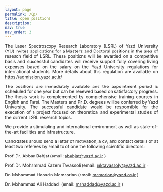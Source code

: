 ```yaml
---
layout: page
permalink: /Op/
title: open positions
description: 
nav: true
nav_order: 3
---
```


<p style="text-align: justify;">The Laser Spectroscopy Research Laboratory (LSRL) of Yazd University (YU) invites applications for a Master&rsquo;s and Doctoral positions in the area of reseach field of LSRL.&nbsp;These positions will be awarded on a competitive basis and successful candidates will receive support fully covering living expenses based on the salary on the Yazd University regulations for international students. More details about this regulation are available on <a href="https://admission.yazd.ac.ir/ ">https://admission.yazd.ac.ir/ </a></p>
<p style="text-align: justify;">The positions are immediately available and the appointment period is scheduled for one year but can be renewed based on satisfactory progress. The thesis work is complemented by comprehensive training courses in English and Farsi. The Master&rsquo;s and Ph.D. degrees will be conferred by Yazd University. The successful candidate would be responsible for the execution of a project focused on theoretical and experimental studies of the current LSRL research topics.</p>
<p style="text-align: justify;">We provide a stimulating and international environment as well as state-of-the-art facilities and infrastructure.</p>
<p style="text-align: justify;">Candidates should send a letter of motivation, a cv, and contact details of at least two referees by email to of one the following scientific directors:</p>
<p style="text-align: justify;">Prof. Dr. Abbas Behjat (email:&nbsp;<a href="mailto:abehjat@yazd.ac.ir">abehjat@yazd.ac.ir</a>&nbsp;)</p>
<p style="text-align: justify;">Prof. Dr. Mohammad Kazem Tavassoli (email:&nbsp;<a href="mailto:mktavassoly@yazd.ac.ir">mktavassoly@yazd.ac.ir</a>&nbsp;)</p>
<p style="text-align: justify;">Dr. Mohammad Hossein Memearian (email:&nbsp;<a href="mailto:memarian@yazd.ac.ir">memarian@yazd.ac.ir</a>&nbsp;)</p>
<p style="text-align: justify;">Dr. Mohammad Ali Haddad&nbsp; (email:&nbsp;<a href="mailto:mahaddad@yazd.ac.ir">mahaddad@yazd.ac.ir</a>&nbsp;)</p>
<p style="text-align: justify;">&nbsp;</p>
   
    
    
    
